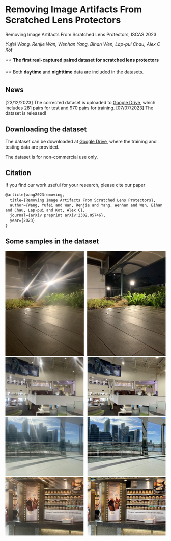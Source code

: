 # Removing Image Artifacts From Scratched Lens Protectors
Removing Image Artifacts From Scratched Lens Protectors, ISCAS 2023

*Yufei Wang, Renjie Wan, Wenhan Yang, Bihan Wen, Lap-pui Chau, Alex C Kot*

⭐⭐ **The first real-captured paired dataset for scratched lens protectors**
 
⭐⭐ Both **daytime** and **nighttime** data are included in the datasets.

## News
[23/12/2023] The corrected dataset is uploaded to [Google Drive](https://drive.google.com/file/d/1fA9mlExcgiNxUD_kpvycVMN6s8p5FEmW/view?usp=sharing), which includes 281 pairs for test and 970 pairs for training.
[07/07/2023] The dataset is released!

## Downloading the dataset
The dataset can be downloaded at [Google Drive](https://drive.google.com/drive/folders/1jP_Mny_-Qw6qjWUdWokzyFmIHkdHJq7W?usp=sharing), where the training and testing data are provided.

The dataset is for non-commercial use only.

## Citation
If you find our work useful for your research, please cite our paper
```
@article{wang2023removing,
  title={Removing Image Artifacts From Scratched Lens Protectors},
  author={Wang, Yufei and Wan, Renjie and Yang, Wenhan and Wen, Bihan and Chau, Lap-pui and Kot, Alex C},
  journal={arXiv preprint arXiv:2302.05746},
  year={2023}
}
```

## Some samples in the dataset
![](4.jpg)
![](1.jpg)
![](2.jpg)
![](3.jpg)

